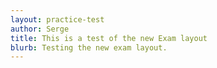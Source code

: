 ```yaml
---
layout: practice-test
author: Serge
title: This is a test of the new Exam layout
blurb: Testing the new exam layout.
---
```

<script>
   window.addEventListener('load', function () {
   
     var questionBank = localStorage.getItem("questions");
     console.log("Questions after pull " + questionBank);
     var exam = new Exam(questionBank);
     console.log(exam);
     var questionNumber = 0;
	 
   	 console.log("The size is: " + questionBank.length);
   	 questionBank = examQuestions.slice(9,12);
	 
	 try {
      var exam = new Exam(questionBank);
      console.log("That worked without parsing the exam!");
     }
     catch(err) {
	   console.log(err.message);
       console.log("Not giving up! Parsing now and passing...");
       questionBank = JSON.parse(questionBank);
       var exam = new Exam(questionBank)
 
     }
     console.log(exam); 
   
     var questionNumber = 0;
     displayQuestion(0);
     document.getElementById("question-jumper").innerHTML;
     let buttons = "";
     for (i = 0; i < exam.questions.length; i++) {
   		var aTag = document.createElement('a');
   		aTag.setAttribute('onClick','displayQuestion(\''+ i + '\')');
   		aTag.setAttribute('class','btn btn-info mr-2');
   		aTag.setAttribute('id', 'jumpTo'+i);
   		aTag.innerHTML = "" + (i+1);
   		document.getElementById("question-jumper").append(aTag);
   	 }
   });
</script>